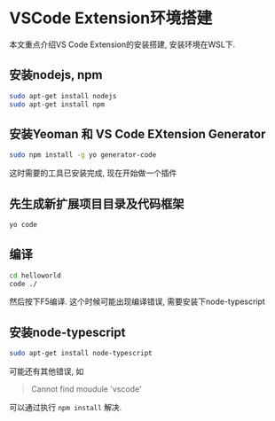 # VSCode Extension环境搭建

本文重点介绍VS Code Extension的安装搭建, 安装环境在WSL下.

## 安装nodejs, npm

``` bash
sudo apt-get install nodejs
sudo apt-get install npm
```

## 安装Yeoman 和 VS Code EXtension Generator

``` bash
sudo npm install -g yo generator-code
```

这时需要的工具已安装完成, 现在开始做一个插件

## 先生成新扩展项目目录及代码框架

``` bash
yo code
```

## 编译

``` bash
cd helloworld
code ./
```

然后按下F5编译. 这个时候可能出现编译错误, 需要安装下node-typescript

## 安装node-typescript

``` bash
sudo apt-get install node-typescript
```

可能还有其他错误, 如
> Cannot find moudule 'vscode'

可以通过执行 ` npm install `  解决.
